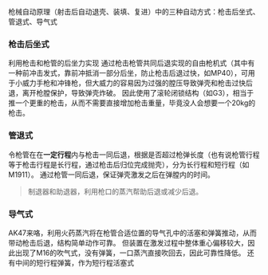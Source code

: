 枪械自动原理（射击后自动退壳、装填、复进）中的三种自动方式：枪击后坐式、管退式、导气式

### 枪击后坐式
利用枪击和枪管的后坐力实现
通过枪击枪管共同后退实现的自由枪机式（其中有一种前冲击发式，靠前冲抵消一部分后坐，防止枪击后退过快，如MP40），可用于小威力手枪和冲锋枪，但大威力的容易因为过强的膛压导致弹壳和枪击过快后退，离开枪膛保护，导致弹壳炸破。
因此使用了滚轮闭锁结构（如G3），相当于推一个更重的枪击，从而不需要直接增加枪击重量，毕竟没人会想要一个20kg的枪击。

### 管退式
令枪管在在**一定行程**内与枪击一同后退，根据是否超过枪弹长度（也有说枪管行程等于枪击行程是长行程，通过枪击后归位完成抛壳），分为长行程和短行程（如M1911）。
通过枪管一同后退，保证弹壳激发之后在弹膛内的时间。
> 制退器和助退器，利用枪口的蒸汽帮助后退或减少后退。


### 导气式
AK47来咯，利用火药蒸汽将在枪管合适位置的导气孔中的活塞和弹簧推动，从而带动枪击后退，结构简单动作可靠。
但装置在激发过程中整体重心偏移较大，因此出现了M16的吹气式，没有弹簧，一口蒸汽直接吹回去，因此可靠性降低。
还有中间的短行程弹簧，作为短行程活塞式
